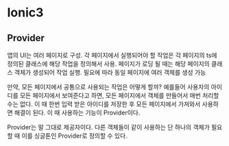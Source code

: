 # Ionic3

## Provider
앱의 UI는 여러 페이지로 구성. 각 페이지에서 실행되어야 할 작업은 각 페이지의 ts에 정의된 클래스에 해당 작업을 정의해서 사용.
페이지가 로딩 될 때는 해당 페이지의 클래스 객체가 생성되어 작업 실행. 필요에 따라 동일 페이지에 여러 객체를 생성 가능

만약, 모든 페이지에서 공통으로 사용되는 작업은 어떻게 할까?
예를들어 사용자의 아이디를 모든 페이지에서 보여준다고 하면, 모든 페이지에서 객체를 만들어서 매번 처리할 수는 없다. 이 때 한번 입력 받은 아이디를 저장한 후
모든 페이지에서 가져와서 사용하면 해결이 된다. 이 때 사용하는 기능이 Provider이다.

Provider는 말 그대로 제공자이다. 다른 객체들이 같이 사용하는 단 하나의 객체가 필요할 때 이를 싱글톤인 Provider로 정의할 수 있다.
